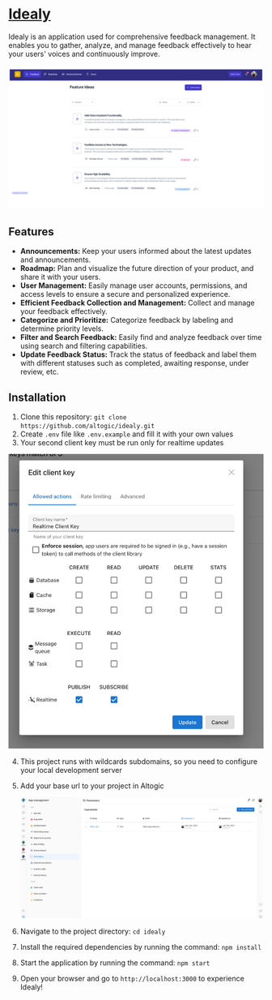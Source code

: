 # [Idealy](https://idealy.io/)

Idealy is an application used for comprehensive feedback management. It enables you to gather, analyze, and manage feedback effectively to hear your users' voices and continuously improve.

![picture alt](./public/hero.png 'Preview image of Idealy.io')

## Features

- **Announcements:** Keep your users informed about the latest updates and announcements.
- **Roadmap:** Plan and visualize the future direction of your product, and share it with your users.
- **User Management:** Easily manage user accounts, permissions, and access levels to ensure a secure and personalized experience.
- **Efficient Feedback Collection and Management:** Collect and manage your feedback effectively.
- **Categorize and Prioritize:** Categorize feedback by labeling and determine priority levels.
- **Filter and Search Feedback:** Easily find and analyze feedback over time using search and filtering capabilities.
- **Update Feedback Status:** Track the status of feedback and label them with different statuses such as completed, awaiting response, under review, etc.

## Installation

1. Clone this repository: `git clone https://github.com/altogic/idealy.git`
2. Create `.env` file like `.env.example` and fill it with your own values
3. Your second client key must be run only for realtime updates

![picture alt](./public/client-key.png 'Preview image of Idealy.io')

4. This project runs with wildcards subdomains, so you need to configure your local development server
5. Add your base url to your project in Altogic

   ![picture alt](./public/base-url.png 'Preview image of Idealy.io')

6. Navigate to the project directory: `cd idealy`
7. Install the required dependencies by running the command: `npm install`
8. Start the application by running the command: `npm start`
9. Open your browser and go to `http://localhost:3000` to experience Idealy!
